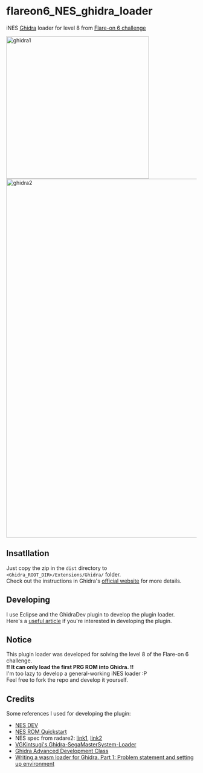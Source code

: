 # flareon6_NES_ghidra_loader
iNES [Ghidra](https://ghidra-sre.org/) loader for level 8 from [Flare-on 6 challenge](https://www.fireeye.com/blog/threat-research/2019/07/announcing-the-sixth-annual-flare-on-challenge.html)

<img width="377" alt="ghidra1" src="https://user-images.githubusercontent.com/4478350/65594754-fdbbb780-dfc5-11e9-83c5-3f76d0cca7f6.PNG">

<img width="950" alt="ghidra2" src="https://user-images.githubusercontent.com/4478350/65594774-00b6a800-dfc6-11e9-8127-19f1a857f000.PNG">


## Insatllation
Just copy the zip in the `dist` directory to `<Ghidra_ROOT_DIR>/Extensions/Ghidra/` folder.  
Check out the instructions in Ghidra's [official website](https://ghidra-sre.org/InstallationGuide.html#Extensions) for more details.  

## Developing  
I use Eclipse and the GhidraDev plugin to develop the plugin loader.  
Here's a [useful article](https://habr.com/en/post/443318/) if you're interested in developing the plugin.  

## Notice  
This plugin loader was developed for solving the level 8 of the Flare-on 6 challenge.  
**!! It can only load the first PRG ROM into Ghidra. !!**  
I'm too lazy to develop a general-working iNES loader :P  
Feel free to fork the repo and develop it yourself.  

## Credits  
Some references I used for developing the plugin:  
* [NES DEV](http://wiki.nesdev.com/w/index.php/INES)  
* [NES ROM Quickstart](https://sadistech.com/nesromtool/romdoc.html)  
* NES spec from radare2: [link1](https://github.com/radareorg/radare2/blob/master/libr/bin/p/bin_nes.c), [link2](https://github.com/radareorg/radare2/blob/master/libr/bin/format/nes/nes_specs.h)
* [VGKintsugi's Ghidra-SegaMasterSystem-Loader](https://github.com/VGKintsugi/Ghidra-SegaMasterSystem-Loader)  
* [Ghidra Advanced Development Class](https://ghidra.re/courses/GhidraClass/AdvancedDevelopment/GhidraAdvancedDevelopment.html)  
* [Writing a wasm loader for Ghidra. Part 1: Problem statement and setting up environment](https://habr.com/en/post/443318/)
